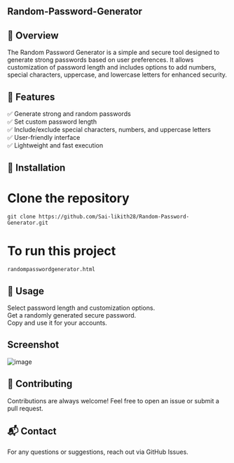 ## Random-Password-Generator
## 📌 Overview
The Random Password Generator is a simple and secure tool designed to generate strong passwords based on user preferences. It allows customization of password length and includes options to add numbers, special characters, uppercase, and lowercase letters for enhanced security.

## 🚀 Features
 ✅ Generate strong and random passwords  
 ✅ Set custom password length  
 ✅ Include/exclude special characters, numbers, and uppercase letters  
 ✅ User-friendly interface  
 ✅ Lightweight and fast execution  
  
## 📂 Installation
  # Clone the repository
    git clone https://github.com/Sai-likith28/Random-Password-Generator.git
  # To run this project
    randompasswordgenerator.html
## 📌 Usage
  Select password length and customization options.   
  Get a randomly generated secure password.  
  Copy and use it for your accounts.  

## Screenshot

![image](https://github.com/user-attachments/assets/90fe0073-3bb4-48dc-8087-390e1b7ef230)


## 🤝 Contributing
Contributions are always welcome! Feel free to open an issue or submit a pull request.

## 📬 Contact
For any questions or suggestions, reach out via GitHub Issues.

